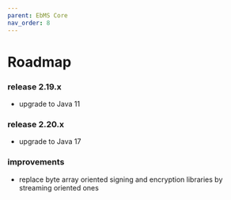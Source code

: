 ```yaml
---
parent: EbMS Core
nav_order: 8
---
```


# Roadmap

### release 2.19.x

- upgrade to Java 11

### release 2.20.x

- upgrade to Java 17

### improvements

- replace byte array oriented signing and encryption libraries by streaming oriented ones
